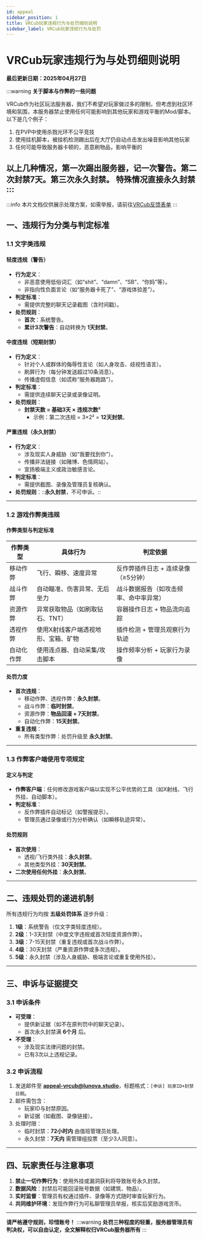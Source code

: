 ```yaml
---
id: appeal
sidebar_position: 1
title: VRCub玩家违规行为与处罚细则说明
sidebar_label: VRCub玩家违规行为与处罚
---
```

# VRCub玩家违规行为与处罚细则说明

**最后更新日期：2025年04月27日**

:::warning
**关于脚本与作弊的一些问题**

VRCub作为社区玩法服务器，我们不希望对玩家做过多的限制，但考虑到社区环境和氛围，本服务器禁止使用任何可能影响到其他玩家和游戏平衡的Mod/脚本。
以下是几个例子：
  1. 在PVP中使用杀戮光环不公平竞技
  2. 使用挂机脚本，被挂机检测踢出后在大厅仍自动点击发出噪音影响其他玩家
  3. 任何可能导致服务器卡顿的，恶意刷物品，影响平衡的

以上几种情况，第一次踢出服务器，记一次警告。第二次封禁7天。第三次永久封禁。
特殊情况直接永久封禁
:::
---
:::info
本片文档仅供展示处理方案，如需举报，请前往[VRCub反馈表单](https://lingke00.feishu.cn/share/base/form/shrcn7u3dMCn7DvLn6WLmh7YaPd)
:::
## 一、违规行为分类与判定标准

### 1.1 文字类违规

#### **轻度违规（警告）**

- **行为定义**：
   - 非恶意使用低俗词汇（如“shit”、“damn”、“SB”、“你妈”等）。
   - 非指向性负面言论（如“服务器卡死了”、“游戏体验差”）。
- **判定标准**：
   - 需提供完整的聊天记录截图（含时间戳）。
- **处罚规则**：
   - **首次**：系统警告。
   - **累计3次警告**：自动转换为 **1天封禁**。

#### **中度违规（短期封禁）**

- **行为定义**：
   - 针对个人或群体的侮辱性言论（如人身攻击、歧视性语言）。
   - 刷屏行为（每分钟发送超过10条消息）。
   - 传播虚假信息（如谎称“服务器跑路”）。
- **判定标准**：
   - 需提供连续聊天记录或录像证明。
- **处罚规则**：
   - **封禁天数 = 基础3天 × 违规次数²**
      - 示例：第二次违规 = 3×2² = **12天封禁**。

#### **严重违规（永久封禁）**

- **行为定义**：
   - 涉及现实人身威胁（如“我要找到你”）。
   - 传播非法链接（如赌博、色情网站）。
   - 宣扬极端主义或政治敏感言论。
- **判定标准**：
   - 需提供截图、录像及管理员复核确认。
- **处罚规则**：::**永久封禁**，不可申诉。::

---

### 1.2 游戏作弊类违规


#### **作弊类型与判定标准**

| 作弊类型  | 具体行为               | 判定依据                 |
| ----- | ------------------ | -------------------- |
| 移动作弊  | 飞行、瞬移、速度异常         | 反作弊插件日志 + 连续录像（≥5分钟） |
| 战斗作弊  | 自动瞄准、伤害异常、无后坐力     | 战斗数据报告（如攻击频率、命中率异常）  |
| 资源作弊  | 异常获取物品（如刷取钻石、TNT）  | 容器操作日志 + 物品流向追踪      |
| 透视作弊  | 使用X射线客户端透视地形、宝箱、矿物 | 插件检测 + 管理员观察行为轨迹     |
| 自动化作弊 | 使用连点器、自动采集/攻击脚本    | 操作频率分析 + 玩家行为录像      |

#### **处罚力度**

- **首次违规**：
   - 移动作弊、透视作弊：**永久封禁**。
   - 战斗作弊：**临时封禁**。
   - 资源作弊：**物品回滚 + 7天封禁**。
   - 自动化作弊：**15天封禁**。
- **重复违规**：
   - 所有类型作弊：处罚升级至 **永久封禁**。

---

### 1.3 作弊客户端使用专项规定

#### **定义与判定**

- **作弊客户端**：任何修改游戏客户端以实现不公平优势的工具（如X射线、飞行外挂、自动脚本）。
- **判定标准**：
   - 反作弊插件自动标记（如警报提示）。
   - 管理员通过录像或行为分析确认（如瞬移轨迹异常）。

#### **处罚规则**

- **首次使用**：
   - 透视/飞行类外挂：**永久封禁**。
   - 其他类型外挂：**30天封禁**。
- **二次使用任何外挂**：**永久封禁**。

---

## 二、违规处罚的递进机制

所有违规行为均按 **五级处罚体系** 逐步升级：

1. **1级**：系统警告（仅文字类轻度违规）。
2. **2级**：1-3天封禁（中度文字违规或首次轻度资源作弊）。
3. **3级**：7-15天封禁（重复违规或首次战斗作弊）。
4. **4级**：30天封禁（严重资源作弊或多次违规）。
5. **5级**：永久封禁（涉及人身威胁、极端言论或重复使用外挂）。

---

## 三、申诉与证据提交

### 3.1 申诉条件

- **可受理**：
   - 提供新证据（如不在原判罚中的聊天记录）。
   - 首次永久封禁满 **6个月** 后。
- **不受理**：
   - 涉及现实法律问题的封禁。
   - 已有3次以上违规记录。

### 3.2 申诉流程

1. 发送邮件至 [**appeal-vrcub@lunova.studio**](mailto:appeal-vrcub@lunova.studio)，标题格式：`[申诉] 玩家ID+封禁日期`。
2. 邮件需包含：
   - 玩家ID与封禁原因。
   - 新证据（如截图、录像链接）。
3. 处理时限：
   - 临时封禁：**72小时内** 由值班管理员处理。
   - 永久封禁：**7天内** 需管理组投票（至少3人同意）。

---

## 四、玩家责任与注意事项

1. **禁止一切作弊行为**：使用外挂或漏洞获利将导致账号永久封禁。
2. **数据风险**：封禁后可能回滚账号数据（如建筑、物品）。
3. **实时监督**：管理员有权通过插件、录像等方式随时审查玩家行为。
4. **共同维护环境**：发现作弊行为可私聊管理员举报，核实后奖励游戏货币。

---

**请严格遵守规则，珍惜账号！**
:::warning
**处罚三种程度的轻重，服务器管理员有判决权，可以自由认定，全文解释权归VRCub服务器所有**
:::
